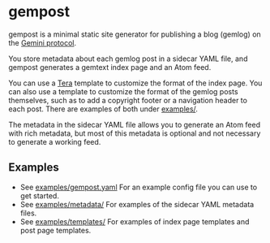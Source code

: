 # gempost

gempost is a minimal static site generator for publishing a blog (gemlog) on
the [Gemini protocol](https://geminiprotocol.net/).

You store metadata about each gemlog post in a sidecar YAML file, and gempost
generates a gemtext index page and an Atom feed.

You can use a [Tera](https://keats.github.io/tera/) template to customize the
format of the index page. You can also use a template to customize the format
of the gemlog posts themselves, such as to add a copyright footer or a
navigation header to each post. There are examples of both under
[examples/](./examples/).

The metadata in the sidecar YAML file allows you to generate an Atom feed with
rich metadata, but most of this metadata is optional and not necessary to
generate a working feed.

## Examples

- See [examples/gempost.yaml](./examples/gempost.yaml) For an example config
  file you can use to get started.
- See [examples/metadata/](./examples/metadata/) For examples of the sidecar
  YAML metadata files.
- See [examples/templates/](./examples/templates/) For examples of index page
  templates and post page templates.
